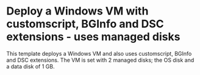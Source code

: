 # Deploy a Windows VM with customscript, BGInfo and DSC extensions - uses managed disks

This template deploys a Windows VM and also uses customscript, BGInfo and DSC extensions. The VM is set with 2 managed disks; the OS disk and a data disk of 1 GB.
